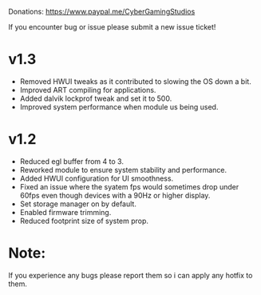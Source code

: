 Donations:
https://www.paypal.me/CyberGamingStudios

If you encounter bug or issue please submit a new issue ticket!


# v1.3
- Removed HWUI tweaks as it contributed to slowing the OS down a bit.
- Improved ART compiling for applications.
- Added dalvik lockprof tweak and set it to 500.
- Improved system performance when module us being used.

# v1.2
- Reduced egl buffer from 4 to 3.
- Reworked module to ensure system stability and performance.
- Added HWUI configuration for UI smoothness.
- Fixed an issue where the syatem fps would sometimes drop under 60fps even though devices with a 90Hz or higher display.
- Set storage manager on by default.
- Enabled firmware trimming.
- Reduced footprint size of system prop.

# Note: 
If you experience any bugs please report them so i can apply any hotfix to them.